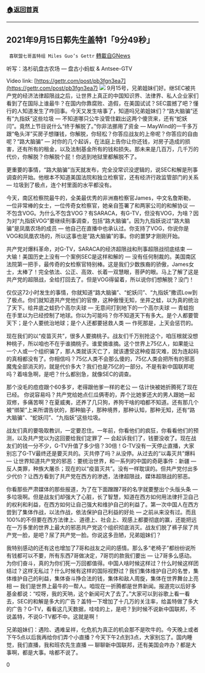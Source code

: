 ###  [:house:返回首頁](https://github.com/ourhimalayas/txt)
---


## 2021年9月15日郭先生盖特1「9分49秒」
` 喜联盟七哥盖特组 Miles Guo’s Gettr` [轉載自GNews](https://gnews.org/zh-hans/1535704/)

听写：洛杉矶盘古农场 — 盘古小蚂蚁 & Antsee-GTV

Video link: [https://gettr.com/post/pb3fgn3ea7](https://gettr.com/post/pb3fgn3ea7)
![](https://assets.gnews.org/wp-content/uploads/2021/09/1BC133C0-746B-41A4-9B8A-364FDCC642D4.png)
9月15号，兄弟姐妹们好。继SEC被共产党的经济法律超限战之后，让世界上真正的中国知识界、法律界、私人企业家们看到了在国际上谁最牛？在国内你靠腐败、造假，在美国试试？SEC震撼了吧？懂行的人知道发生了咋回事。今天又发生啥事了，知道吗兄弟姐妹们？“路大脑骗”还有“九指妖”这些垃圾 — 不知道哪只公牛没管住戳出这两个傻货来，还有“蛇妖闫”。竟然上节目说什么“终于解脱了。”你非法挪用了资金 — MayWind的一千多万跟“龟头洋”买房子想赚钱，你解脱，你轻松？你答应战友的上帝呢？你答应的自由呢？“路大脑骗” — 对你的几个起诉，在法庭上告你让你还钱，对房子造成的损害，还有所有的租金，以及法制基金所有的钱和损失。那未来是几百万，几千万的代价，你解脱？你解脱个屁！你逃到地狱里都解脱不了。

更重要的事情，“路大脑骗”当天就发布，完全没常识没逻辑的，说SEC和解是刑事调查的开始。他根本不知道美国法院和独立检察官，还有经济行政监管部门的关系 — 垃圾到了极点，连个村里面的水平都没有。

今天，南区检察院最牛的，全美最优秀的非洲裔检察官James，中文名詹斯勒，一位非常棒的女士，一位传奇女检察官，她亲自签署了和两家公司的和解协议 — 不包含VOG。为什么不包含VOG？有SARACA，有G-TV，但没有VOG，为啥？因为对“九指妖VOG”要继续刑事调查，包括“路大脑骗”。因为九指妖说过“路大脑骗”是凤凰农场的成员 — 他自己在直播中也承认过。你支持了VOG，你说你是VOG和凤凰农场的，所以这事也是“路大脑骗”的事。你的噩梦才刚刚开始。

共产党对爆料革命，对G-TV，SARACA的经济超限战和刑事超限战彻底结束 — 大输！美国历史上没有一个案例SEC是这样和解的 — 没有任何制裁的。美国南区法院第一把手，最传奇的女检察官特别棒。这是我们少数族裔的骄傲，James女士，太棒了！完全依法、公正、高效、长着一双慧眼，菩萨的眼。马上了解了这是共产党的超限战，全给打回去了。但是VOG得留着，所以说你们想解脱？没门！

仅仅这72小时发生的事情，你就知道“路大脑骗”、“蛇妖闫”、“九指妖”撒谎Low到了极点。你们就知道共产党他们的官僚，这种傲慢无知，坐井之蛙，以为真的统治了天下。给井底之蛙扔个高尔夫球 — 无意间打到地下的一个高尔夫球 — 青蛙抱在手里以为已经控制了地球。你以为可能吗？你不知道天下有多大。是个人都要管天下；是个人要统治地球；是个人还都要拯救人类 — 作死那是，上天会惩罚的。

现在我们的以“疫苗灭共”，很多人要摘桃子。战友们千万别抢这个，咱压根就没想种桃子，所以咱也不在乎谁摘桃子。谁爱摘谁摘。这个世界上75亿人，如果能让一个人或一个组织骗了，那人类就该灭亡了，就该遭受这种疫苗灾难，因为连起码的真相都没有了。你相信吗？75亿人类不会那么傻的，75亿人类会把所有的邪恶魔鬼全部消灭的，就是代价多大？我们也是75亿的一部分。不是有新中国联邦呢吗？着啥急啊，是吧？什么都别急，就像SEC的调查。

那个没毛的痘痘跟个60多岁，老得跟他爹一样的老公 — 估计快被她折腾死了现在已经。 你说容易吗？共产党给她点仨瓜俩枣的，弄个比她爹还大的男人跟她一起双修，多痛苦啊？在夏威夷，还养了几只狗，养狗干啥的咱都不知道。还有那几个被“绑架”上来所谓告状的，那种脑子，那种境界，那种认知，那种无知，还有“路大脑骗”、“蛇妖闫”、“九指妖”这些垃圾。

战友们真的要吸取教训，一定要忍住。一年前，你看他们的疯狂，你看看他们的预测，以及共产党以为这回要给我们定罪了 — 会起诉我们了，钱要没收了。现在战友们的钱一分不少，G-TV升值了多少倍？30倍！G-TV没有一天停止直播，大家别忘了G-TV最终还是要灭共的。灭共停了吗？从没停。从过去的“以毒灭共”爆料 — 让世界知道共产党的邪恶：要统治世界，和一系列的中国的奇葩事件：新疆 — 反人类罪，种族大屠杀；现在的以“疫苗灭共”。没有一样耽误的。但共产党付出多少代价？让西方看到了共产党在西方的渗透，法律超限战，媒体超限战的邪恶。

你看那些严肃媒体的那些报道，为了在下面蹭蹭7哥的名字就要整出个头版头条 — 多垃圾啊。但是战友们却强大了心脏，长了智慧，知道在西方如何用法律扞卫自己的权利和利益，在西方如何让自己强大和维护自己的利益了。第一次中国人在西方尝到了集体作战，以法作战，依法保护自己利益的好处 — 之前从来没有过。而且100%的不但要在西方法律上、道德上、社会上、观感上都要彻底的赢，还能把远在一万多里的世界上最大的邪恶共产党这个组织彻底消灭。战友们脱了裤子尿了共产党一脸，是吧？尿了共产党一脸。你说这多丑陋，兄弟姐妹们？

我特别感动的还有这也增加了7哥和战友之间的感情。那么多“老椅子”都纷纷说所有钱都可以不要，所有东西7哥做决定，7哥罚的款我们要出 — 让7哥多么感动。为你们奋斗，真的为你们死一万回都值得。中国人啥时候这样过？什么时候这样团结过？这样无私过？什么时候有这样的国际视野过？我们集体维护自己的名誉，集体维护自己的利益，集体奋斗挣合法的钱，集体和敌人周旋，集体在世界舞台上亮相 — 我们是世界上最牛的一帮人。咱现在一折腾都是世界新闻。报道完以后好多基金都说：“哎呀，我的天呐，这个新闻可大了去了。”大家可以到谷歌上看一看去，SEC的和解是多大的广告？盖特一下增加了十几万的关注率，给盖特做了多大的广告？G-TV，看看这几天数据，哇哇的上，是吧？到时候不说新中国联邦，不说盖特，不说G-TV都不中。这就是啊！

兄弟姐妹们：遇险、遇难呈祥，化危机为真正的机会那不是吹牛的。今天晚上或者下午5点以后我再给你们弄个小直播？今天下午2点到3点，大家别忘了。国内睡觉，我们直播，我和班农先生直播 — 聊聊新中国联邦，还有美国会咋办？都是大事啊，都是大事。啥都不说了。





0
